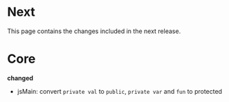 # Next

This page contains the changes included in the next release.

# Core

**changed**

- jsMain: convert `private val` to `public`, `private var` and `fun` to protected
